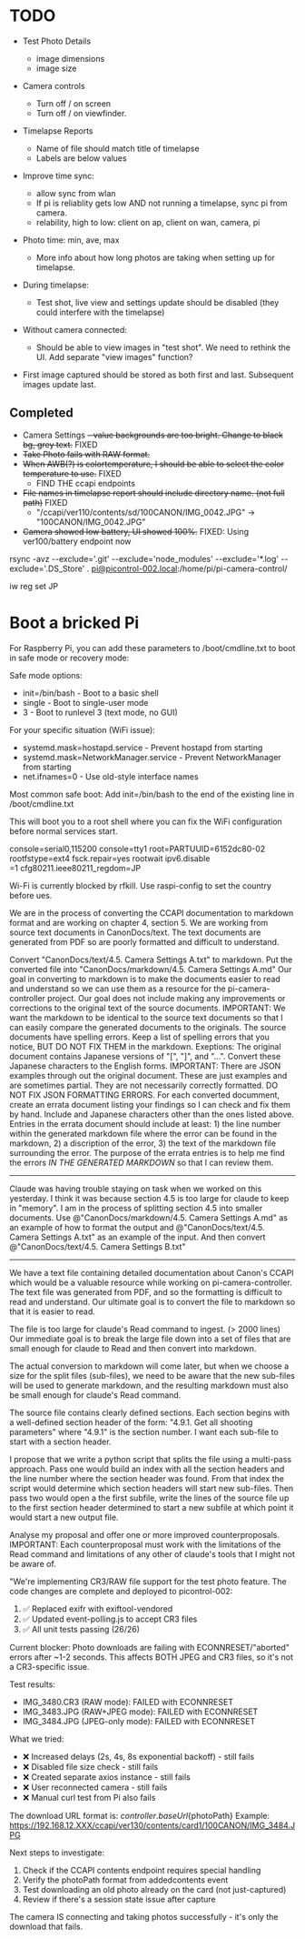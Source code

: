 # TODO
- Test Photo Details
  - image dimensions
  - image size
- Camera controls
  - Turn off / on screen
  - Turn off / on viewfinder.
- Timelapse Reports
  - Name of file should match title of timelapse
  - Labels are below values

- Improve time sync:
  - allow sync from wlan
  - If pi is reliablity gets low AND not running a timelapse, sync pi from camera.
  - relability, high to low: client on ap, client on wan, camera, pi
- Photo time: min, ave, max
  - More info about how long photos are taking when setting up for timelapse.
- During timelapse:
  - Test shot, live view and settings update should be disabled (they could interfere with the timelapse)
- Without camera connected:
  - Should be able to view images in "test shot". We need to rethink the UI. Add separate "view images" function?
- First image captured should be stored as both first and last. Subsequent images update last.

## Completed
- Camera Settings
  ~~- value backgrounds are too bright. Change to black bg, grey text.~~ FIXED
- ~~Take Photo fails with RAW format.~~
- ~~When AWB(?) is colortemperature, I should be able to select the color temperature to use.~~ FIXED
  - FIND THE ccapi endpoints
- ~~File names in timelapse report should include directory name. (not full path)~~ FIXED
  - "/ccapi/ver110/contents/sd/100CANON/IMG_0042.JPG" → "100CANON/IMG_0042.JPG"
- ~~Camera showed low battery, UI showed 100%.~~ FIXED: Using ver100/battery endpoint now

rsync -avz --exclude='.git' --exclude='node_modules' --exclude='\*.log' --exclude='.DS_Store' . pi@picontrol-002.local:/home/pi/pi-camera-control/

iw reg set JP

# Boot a bricked Pi

For Raspberry Pi, you can add these parameters to /boot/cmdline.txt to boot in safe mode or recovery mode:

Safe mode options:

- init=/bin/bash - Boot to a basic shell
- single - Boot to single-user mode
- 3 - Boot to runlevel 3 (text mode, no GUI)

For your specific situation (WiFi issue):

- systemd.mask=hostapd.service - Prevent hostapd from starting
- systemd.mask=NetworkManager.service - Prevent NetworkManager from starting
- net.ifnames=0 - Use old-style interface names

Most common safe boot:
Add init=/bin/bash to the end of the existing line in /boot/cmdline.txt

This will boot you to a root shell where you can fix the WiFi configuration before normal services start.

console=serial0,115200 console=tty1 root=PARTUUID=6152dc80-02 rootfstype=ext4 fsck.repair=yes rootwait ipv6.disable\
=1 cfg80211.ieee80211_regdom=JP

Wi-Fi is currently blocked by rfkill.
Use raspi-config to set the country before ues.

We are in the process of converting the CCAPI documentation to markdown format and are working on chapter 4, section 5. We are working from
source text documents in CanonDocs/text. The text documents are generated from PDF so are poorly formatted and difficult to understand.

Convert "CanonDocs/text/4.5. Camera Settings A.txt" to markdown. Put the converted file into "CanonDocs/markdown/4.5. Camera Settings A.md"
Our goal in converting to markdown is to make the documents easier to read and understand so we can use them as a resource for the
pi-camera-controller project. Our goal does not include making any improvements or corrections to the original text of the source documents.
IMPORTANT: We want the markdown to be identical to the source text documents so that I
can easily compare the generated documents to the originals. The source documents have spelling errors. Keep a list of spelling errors that you
notice, BUT DO NOT FIX THEM in the markdown. Exeptions: The original document contains Japanese versions of "[", "]", and "...".
Convert these Japanese characters to the English forms.
IMPORTANT: There are
JSON examples through out the original document. These are just examples and are sometimes partial. They are not necessarily correctly
formatted. DO NOT FIX JSON FORMATTING ERRORS. For each converted documment, create an errata document listing your findings so I can
check and fix them by hand. Include and Japanese characters other than the ones listed above. Entries in the errata document
should include at least: 1) the line number within the generated markdown file where the error can be found in the markdown, 2) a discription
of the error, 3) the text of the markdown file surrounding the error. The purpose of the errata entries is to help me find
the errors _IN THE GENERATED MARKDOWN_ so that I can review them.

---

Claude was having trouble staying on task when we worked on this yesterday. I think it was
because section 4.5 is too large for claude to keep in "memory". I am in the process of splitting section 4.5 into smaller documents. Use
@"CanonDocs/markdown/4.5. Camera Settings A.md" as an example of how to format the output and @"CanonDocs/text/4.5. Camera Settings A.txt"
as an example of the input. And then convert @"CanonDocs/text/4.5. Camera Settings B.txt"

---

We have a text file containing detailed documentation about Canon's CCAPI which would be a valuable resource while
working on pi-camera-controller. The text file was generated from PDF, and so the formatting is difficult to read and
understand. Our ultimate goal is to convert the file to markdown so that it is easier to read.

The file is too large for claude's Read command to ingest. (> 2000 lines) Our immediate goal is to break the large file
down into a set of files that are small enough for claude to Read and then convert into markdown.

The actual conversion to markdown will come later, but when we choose a size for the split files (sub-files), we need to
be aware that the new sub-files will be used to generate markdown, and the resulting markdown must also be small enough
for claude's Read command.

The source file contains clearly defined sections. Each section begins with a well-defined section header of the form:
"4.9.1. Get all shooting parameters" where "4.9.1" is the section number. I want each sub-file to start with a
section header.

I propose that we write a python script that splits the file using a multi-pass approach. Pass one would build an index
with all the section headers and the line number where the section header was found. From that index the script would
determine which section headers will start new sub-files. Then pass two would open a the first subfile, write the
lines of the source file up to the first section header determined to start a new subfile at which point it would start
a new output file.

Analyse my proposal and offer one or more improved counterproposals. IMPORTANT: Each counterproposal must work with
the limitations of the Read command and limitations of any other of claude's tools that I might not be aware of.

"We're implementing CR3/RAW file support for the test photo feature. The code changes are complete and deployed to picontrol-002:

1. ✅ Replaced exifr with exiftool-vendored
2. ✅ Updated event-polling.js to accept CR3 files
3. ✅ All unit tests passing (26/26)

Current blocker: Photo downloads are failing with ECONNRESET/"aborted" errors after ~1-2 seconds. This affects BOTH JPEG and CR3 files, so it's not a CR3-specific issue.

Test results:

- IMG_3480.CR3 (RAW mode): FAILED with ECONNRESET
- IMG_3483.JPG (RAW+JPEG mode): FAILED with ECONNRESET
- IMG_3484.JPG (JPEG-only mode): FAILED with ECONNRESET

What we tried:

- ❌ Increased delays (2s, 4s, 8s exponential backoff) - still fails
- ❌ Disabled file size check - still fails
- ❌ Created separate axios instance - still fails
- ❌ User reconnected camera - still fails
- ❌ Manual curl test from Pi also fails

The download URL format is: ${controller.baseUrl}${photoPath}
Example: https://192.168.12.XXX/ccapi/ver130/contents/card1/100CANON/IMG_3484.JPG

Next steps to investigate:

1. Check if the CCAPI contents endpoint requires special handling
2. Verify the photoPath format from addedcontents event
3. Test downloading an old photo already on the card (not just-captured)
4. Review if there's a session state issue after capture

The camera IS connecting and taking photos successfully - it's only the download that fails.